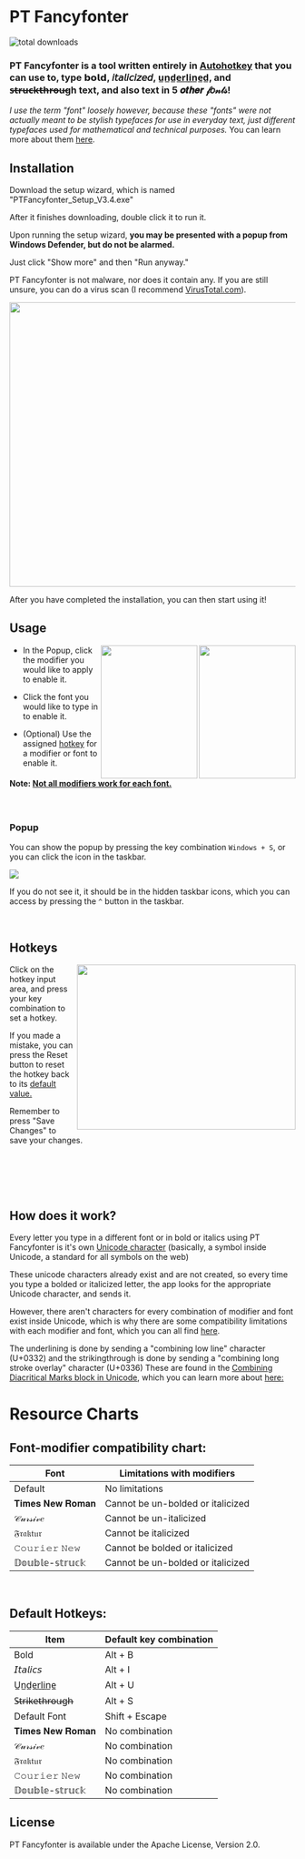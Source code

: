 # PT Fancyfonter

![total downloads](https://img.shields.io/github/downloads/thecornois/pt-fancyfonter/total.svg)
### PT Fancyfonter is a tool written entirely in [Autohotkey](https://www.autohotkey.com/#keyfeatures) that you can use to, type 𝗯𝗼𝗹𝗱, 𝘪𝘵𝘢𝘭𝘪𝘤𝘪𝘻𝘦𝘥, u̲n̲d̲e̲r̲l̲i̲n̲e̲d̲, and s̶t̶r̶u̶c̶k̶t̶h̶r̶o̶u̶gh text, and also text in 5 𝒐𝒕𝒉𝒆𝒓 𝒻𝑜𝓃𝓉𝓈!

*I use the term "font" loosely however, because these "fonts" were not actually meant to be stylish typefaces for use in everyday text, just different typefaces used for mathematical and technical purposes.*
You can learn more about them [here](https://www.unicode.org/reports/tr25/tr25-15.pdf#%5B%7B%22num%22%3A34%2C%22gen%22%3A0%7D%2C%7B%22name%22%3A%22XYZ%22%7D%2C69%2C274%2C0%5D).

## Installation
Download the setup wizard, which is named "PTFancyfonter_Setup_V3.4.exe"

After it finishes downloading, double click it to run it.

Upon running the setup wizard, **you may be presented with a popup from Windows Defender, but do not be alarmed.**

Just click "Show more" and then "Run anyway."

PT Fancyfonter is not malware, nor does it contain any. If you are still unsure, you can do a virus scan (I recommend [VirusTotal.com](https://www.virustotal.com/gui/home/upload)).

<a href="url"><img src="https://i.imgur.com/OsqeUDI.gif" height="500" width="535" ></a>

After you have completed the installation, you can then start using it!

## Usage

<a href="url"><img src="https://imgur.com/aklvfQy.png" align="right" height="234" width="170" ></a> <a href="url"><img src="https://i.imgur.com/Bk2XqMG.png" align="right" height="234" width="170" ></a>

* In the Popup, click the modifier you would like to apply to enable it.

* Click the font you would like to type in to enable it.

* (Optional) Use the assigned 
[hotkey](#Hotkeys)
for a modifier or font to enable it.
#### Note: [Not all modifiers work for each font.](#font-modifier-compatibility-chart)

<br />

### Popup
  You can show the popup by pressing the key combination `Windows + S`, or  you can click the icon in the taskbar.
  
  <a href="url"><img src="https://i.imgur.com/axnh9fR.png" align="center"></a>

  If you do not see it, it should be in the hidden taskbar icons, which you can access by pressing the `^` button in the taskbar.

<br />

## Hotkeys

<a href="url"><img src="https://i.imgur.com/ojCRler.png" align="right" height="290" width="385" ></a>

Click on the hotkey input area, and press your key combination to set a hotkey.

If you made a mistake, you can press the Reset button to reset the hotkey back to its [default value.](#default-hotkeys)

Remember to press "Save Changes" to save your changes.

<br />
<br />
<br />
<br />

## How does it work?

Every letter you type in a different font or in bold or italics using PT Fancyfonter is it's own [Unicode character](https://home.unicode.org/basic-info/overview/) 
(basically, a symbol inside Unicode, a standard for all symbols on the web)

These unicode characters already exist and are not created, so every time you type a bolded or italicized letter, the app looks for the appropriate Unicode character, and sends it.

However, there aren't characters for every combination of modifier and font exist inside Unicode, which is why there are some compatibility limitations with each modifier and font, which you can all find [here](#font-modifier-compatibility-chart).

The underlining is done by sending a "combining low line" character (U+0332) and the strikingthrough is done by sending a "combining long stroke overlay" character (U+0336)
These are found in the [Combining Diacritical Marks block in Unicode](https://www.unicode.org/charts/PDF/U0300.pdf), which you can learn more about [here:](https://www.unicode.org/charts/PDF/U0300.pdf)

# Resource Charts

## Font-modifier compatibility chart:

| Font | Limitations with modifiers |
| ----- | ----------- |
| Default | No limitations |
| 𝐓𝐢𝐦𝐞𝐬 𝐍𝐞𝐰 𝐑𝐨𝐦𝐚𝐧 | Cannot be un-bolded or italicized |
| 𝒞𝓊𝓇𝓈𝒾𝓋𝑒 | Cannot be un-italicized |
| 𝔉𝔯𝔞𝔨𝔱𝔲𝔯 | Cannot be italicized |
| 𝙲𝚘𝚞𝚛𝚒𝚎𝚛 𝙽𝚎𝚠 | Cannot be bolded or italicized |
| 𝔻𝕠𝕦𝕓𝕝𝕖-𝕤𝕥𝕣𝕦𝕔𝕜 | Cannot be un-bolded or italicized |

<br />

## Default Hotkeys:

| Item | Default key combination |
| ----- | ----------- |
| Bold | Alt + B |
| 𝘐𝘵𝘢𝘭𝘪𝘤𝘴 | Alt + I |
| U̲n̲d̲e̲r̲l̲i̲n̲e̲ | Alt + U |
| S̶t̶r̶i̶k̶e̶t̶h̶r̶o̶u̶gh̶ | Alt + S |
| Default Font | Shift + Escape |
| 𝐓𝐢𝐦𝐞𝐬 𝐍𝐞𝐰 𝐑𝐨𝐦𝐚𝐧 | No combination |
| 𝒞𝓊𝓇𝓈𝒾𝓋𝑒 | No combination |
| 𝔉𝔯𝔞𝔨𝔱𝔲𝔯 | No combination |
| 𝙲𝚘𝚞𝚛𝚒𝚎𝚛 𝙽𝚎𝚠 | No combination |
| 𝔻𝕠𝕦𝕓𝕝𝕖-𝕤𝕥𝕣𝕦𝕔𝕜 | No combination |

## License
PT Fancyfonter is available under the Apache License, Version 2.0.
